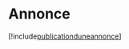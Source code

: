 # Annonce

[!include[publicationduneannonce](annonce.publicationduneannonce.autogen.md)]




























